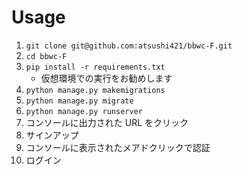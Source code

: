 # Usage
1. `git clone git@github.com:atsushi421/bbwc-F.git`
2. `cd bbwc-F`
3. `pip install -r requirements.txt`
   - 仮想環境での実行をお勧めします
5. `python manage.py makemigrations`
6. `python manage.py migrate`
7. `python manage.py runserver`
8.  コンソールに出力された URL をクリック
9.  サインアップ
10.  コンソールに表示されたメアドクリックで認証
11. ログイン
